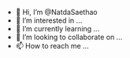 - 👋 Hi, I’m @NatdaSaethao
- 👀 I’m interested in ...
- 🌱 I’m currently learning ...
- 💞️ I’m looking to collaborate on ...
- 📫 How to reach me ...

<!---
NatdaSaethao/NatdaSaethao is a ✨ special ✨ repository because its `README.md` (this file) appears on your GitHub profile.
You can click the Preview link to take a look at your changes.
--->
